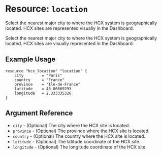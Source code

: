 # Resource: `location`

Select the nearest major city to where the HCX system is geographically located.
HCX sites are represented visually in the Dashboard.

Select the nearest major city to where the HCX system is geographically located.
HCX sites are visually represented in the Dashboard.

## Example Usage

```hcl
resource "hcx_location" "location" {
    city        = "Paris"
    country     = "France"
    province    = "Ile-de-France"
    latitude    = 48.86669293
    longitude   = 2.333335326
}
```

## Argument Reference

* `city` - (Optional) The city where the HCX site is located.
* `province` - (Optional) The province where the HCX site is located.
* `country` - (Optional) The country where the HCX site is located.
* `latitude` - (Optional) The latitude coordinate of the HCX site.
* `longitude` - (Optional) The longitude coordinate of the HCX site.
